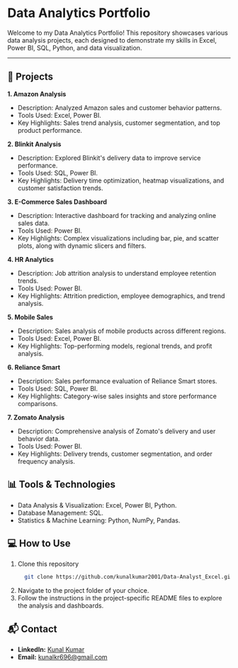 # **Data Analytics Portfolio**
Welcome to my Data Analytics Portfolio! This repository showcases various data analysis projects, 
each designed to demonstrate my skills in Excel, Power BI, SQL, Python, and data visualization.

---

## 📂 Projects

**1. Amazon Analysis**
- Description: Analyzed Amazon sales and customer behavior patterns.
- Tools Used: Excel, Power BI.
- Key Highlights: Sales trend analysis, customer segmentation, and top product performance.

**2. Blinkit Analysis**
- Description: Explored Blinkit's delivery data to improve service performance.
- Tools Used: SQL, Power BI.
- Key Highlights: Delivery time optimization, heatmap visualizations, and customer satisfaction trends.
  
**3. E-Commerce Sales Dashboard**
- Description: Interactive dashboard for tracking and analyzing online sales data.
- Tools Used: Power BI.
- Key Highlights: Complex visualizations including bar, pie, and scatter plots, along with dynamic slicers and filters.
  
**4. HR Analytics**
- Description: Job attrition analysis to understand employee retention trends.
- Tools Used: Power BI.
- Key Highlights: Attrition prediction, employee demographics, and trend analysis.
  
**5. Mobile Sales**
- Description: Sales analysis of mobile products across different regions.
- Tools Used: Excel, Power BI.
- Key Highlights: Top-performing models, regional trends, and profit analysis.

**6. Reliance Smart**
- Description: Sales performance evaluation of Reliance Smart stores.
- Tools Used: SQL, Power BI.
- Key Highlights: Category-wise sales insights and store performance comparisons.

**7. Zomato Analysis**
- Description: Comprehensive analysis of Zomato's delivery and user behavior data.
- Tools Used: Power BI.
- Key Highlights: Delivery trends, customer segmentation, and order frequency analysis.

## 📊 Tools & Technologies
- Data Analysis & Visualization: Excel, Power BI, Python.
- Database Management: SQL.
- Statistics & Machine Learning: Python, NumPy, Pandas.

## 💻 How to Use

1. Clone this repository
   ```bash
     git clone https://github.com/kunalkumar2001/Data-Analyst_Excel.git
2. Navigate to the project folder of your choice.
3. Follow the instructions in the project-specific README files to explore the analysis and dashboards.

## 📬 Contact
- **LinkedIn:** [Kunal Kumar](https://www.linkedin.com/in/kunal-kumar-2001/)  
- **Email:** kunalkr696@gmail.com
